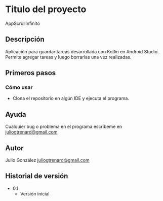 # Titulo del proyecto

AppScrollInfinito

## Descripción

Aplicación para guardar tareas desarrollada con Kotlin en Android Studio. Permite agregar tareas y luego borrarlas una vez realizadas.

## Primeros pasos

### Cómo usar

* Clona el repositorio en algún IDE y ejecuta el programa.

## Ayuda

Cualquier bug o problema en el programa escríbeme en juliogtrenard@gmail.com

## Autor

Julio González
juliogtrenard@gmail.com

## Historial de versión

* 0.1
    * Versión inicial
